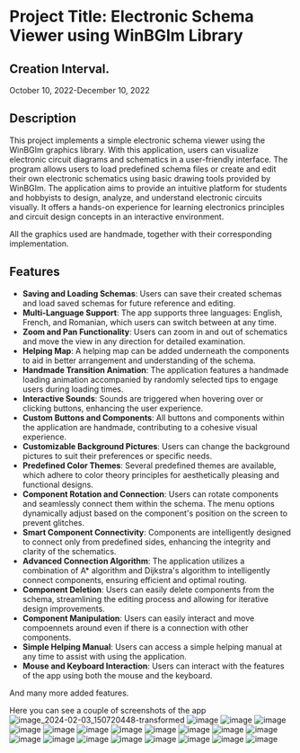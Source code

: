 # Project Title: Electronic Schema Viewer using WinBGIm Library

## Creation Interval.
October 10, 2022-December 10, 2022

## Description
This project implements a simple electronic schema viewer using the WinBGIm graphics library. With this application, users can visualize electronic circuit diagrams and schematics in a user-friendly interface. The program allows users to load predefined schema files or create and edit their own electronic schematics using basic drawing tools provided by WinBGIm. The application aims to provide an intuitive platform for students and hobbyists to design, analyze, and understand electronic circuits visually. It offers a hands-on experience for learning electronics principles and circuit design concepts in an interactive environment.

All the graphics used are handmade, together with their corresponding implementation.

## Features

- **Saving and Loading Schemas**: Users can save their created schemas and load saved schemas for future reference and editing.
- **Multi-Language Support**: The app supports three languages: English, French, and Romanian, which users can switch between at any time.
- **Zoom and Pan Functionality**: Users can zoom in and out of schematics and move the view in any direction for detailed examination.
- **Helping Map**: A helping map can be added underneath the components to aid in better arrangement and understanding of the schema.
- **Handmade Transition Animation**: The application features a handmade loading animation accompanied by randomly selected tips to engage users during loading times.
- **Interactive Sounds**: Sounds are triggered when hovering over or clicking buttons, enhancing the user experience.
- **Custom Buttons and Components**: All buttons and components within the application are handmade, contributing to a cohesive visual experience.
- **Customizable Background Pictures**: Users can change the background pictures to suit their preferences or specific needs.
- **Predefined Color Themes**: Several predefined themes are available, which adhere to color theory principles for aesthetically pleasing and functional designs.
- **Component Rotation and Connection**: Users can rotate components and seamlessly connect them within the schema. The menu options dynamically adjust based on the component's position on the screen to prevent glitches.
- **Smart Component Connectivity**: Components are intelligently designed to connect only from predefined sides, enhancing the integrity and clarity of the schematics.
- **Advanced Connection Algorithm**: The application utilizes a combination of A* algorithm and Dijkstra's algorithm to intelligently connect components, ensuring efficient and optimal routing.
- **Component Deletion**: Users can easily delete components from the schema, streamlining the editing process and allowing for iterative design improvements.
- **Component Manipulation**: Users can easily interact and move compoennets around even if there is a connection with other components.
- **Simple Helping Manual**: Users can access a simple helping manual at any time to assist with using the application.
- **Mouse and Keyboard Interaction**: Users can interact with the features of the app using both the mouse and the keyboard.

And many more added features.

Here you can see a couple of screenshots of the app
![image_2024-02-03_150720448-transformed](https://github.com/AlexandruRoscaPOO/Electron/assets/113398639/bb90b2ff-869f-4d86-bfaf-040165a87926)
![image](https://github.com/AlexandruRoscaPOO/Electron/assets/113398639/1fdd1674-c3c5-4528-8aa8-f276f4957fcf)
![image](https://github.com/AlexandruRoscaPOO/Electron/assets/113398639/2a1266b3-0b6e-4fe7-b5f6-f62fc9a73b35)
![image](https://github.com/AlexandruRoscaPOO/Electron/assets/113398639/6505eca7-75b3-41f3-800e-8aee615bf13c)
![image](https://github.com/AlexandruRoscaPOO/Electron/assets/113398639/42d24d1b-a946-404c-acfb-b151a5d06ec2)
![image](https://github.com/AlexandruRoscaPOO/Electron/assets/113398639/9d7f4b0a-80b3-4a0d-bdcb-b0443350e6bf)
![image](https://github.com/AlexandruRoscaPOO/Electron/assets/113398639/fd959cbf-bb47-43e9-b013-1a7d1eba860d)
![image](https://github.com/AlexandruRoscaPOO/Electron/assets/113398639/4e9cb57f-cc34-4087-ba1f-060fe2e48ad8)
![image](https://github.com/AlexandruRoscaPOO/Electron/assets/113398639/97138714-1e03-40bf-9179-65929339bf0b)
![image](https://github.com/AlexandruRoscaPOO/Electron/assets/113398639/c3f5758f-7f7e-4021-984d-826a49f1767d)
![image](https://github.com/AlexandruRoscaPOO/Electron/assets/113398639/04a04759-9e46-48cc-a887-8f14e6b86544)
![image](https://github.com/AlexandruRoscaPOO/Electron/assets/113398639/c4368177-bf0a-4b52-aadb-8d93b82b555b)
![image](https://github.com/AlexandruRoscaPOO/Electron/assets/113398639/4afcc89f-6c03-4b44-ade9-78e0ed1f940d)
![image](https://github.com/AlexandruRoscaPOO/Electron/assets/113398639/f98c3cd3-c8d6-4f3b-8ac1-b59374d8c765)
![image](https://github.com/AlexandruRoscaPOO/Electron/assets/113398639/d3c2fdce-1ecc-457e-abbc-a4479ffb141e)
![image](https://github.com/AlexandruRoscaPOO/Electron/assets/113398639/6b8806b0-b6f1-4096-ad68-3e12b40f2b53)
![image](https://github.com/AlexandruRoscaPOO/Electron/assets/113398639/c1d09ef2-e7a2-44a2-b83a-644b231ba3cc)
![image](https://github.com/AlexandruRoscaPOO/Electron/assets/113398639/66826606-71ff-4e67-8760-0898da8b9516)
![image](https://github.com/AlexandruRoscaPOO/Electron/assets/113398639/a53514ad-9f31-461e-b5bf-078d49291c16)
![image](https://github.com/AlexandruRoscaPOO/Electron/assets/113398639/5dfe0f1b-fad2-412c-b2b3-a6810c715cb7)








